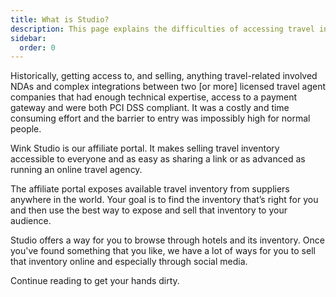 ```yaml
---
title: What is Studio?
description: This page explains the difficulties of accessing travel inventory and how Wink's affiliate portal makes that much easier.
sidebar:
  order: 0
---
```


Historically, getting access to, and selling, anything travel-related involved NDAs and complex integrations between two [or more] licensed travel agent companies that had enough technical expertise, access to a payment gateway and were both PCI DSS compliant. It was a costly and time consuming effort and the barrier to entry was impossibly high for normal people.

Wink Studio is our affiliate portal. It makes selling travel inventory accessible to everyone and as easy as sharing a link or as advanced as running an online travel agency.

The affiliate portal exposes available travel inventory from suppliers anywhere in the world. Your goal is to find the inventory that’s right for you and then use the best way to expose and sell that inventory to your audience. 

Studio offers a way for you to browse through hotels and its inventory. Once you've found something that you like, we have a lot of ways for you to sell that inventory online and especially through social media.

Continue reading to get your hands dirty.